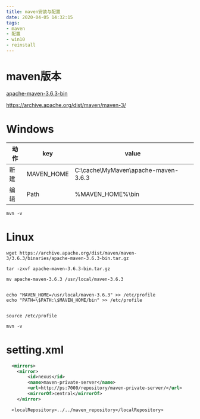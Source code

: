 ```yaml
---
title: maven安装与配置
date: 2020-04-05 14:32:15
tags:
- maven
- 配置
- win10
- reinstall
---
```


# maven版本

[apache-maven-3.6.3-bin](https://maven.apache.org/) 

https://archive.apache.org/dist/maven/maven-3/

# Windows

| 动作 | key        | value                               |
| ---- | ---------- | ----------------------------------- |
| 新建 | MAVEN_HOME | C:\cache\MyMaven\apache-maven-3.6.3 |
| 编辑 | Path       | %MAVEN_HOME%\bin                    |

```
mvn -v
```

# Linux

```
wget https://archive.apache.org/dist/maven/maven-3/3.6.3/binaries/apache-maven-3.6.3-bin.tar.gz

tar -zxvf apache-maven-3.6.3-bin.tar.gz

mv apache-maven-3.6.3 /usr/local/maven-3.6.3


echo "MAVEN_HOME=/usr/local/maven-3.6.3" >> /etc/profile
echo "PATH=\$PATH:\$MAVEN_HOME/bin" >> /etc/profile

 
source /etc/profile
 
mvn -v

```





# setting.xml



```xml
  <mirrors>     
    <mirror>  
        <id>nexus</id>  
        <name>maven-private-server</name>  
        <url>http://ps:7000/repository/maven-private-server/</url>  
        <mirrorOf>central</mirrorOf>  
    </mirror>   
```

```
  <localRepository>../../maven_repository</localRepository>

```

